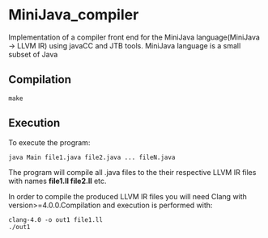 # MiniJava_compiler
Implementation of a compiler front end for the MiniJava language(MiniJava -> LLVM IR) using javaCC and JTB tools. MiniJava language is a small subset of Java

## Compilation
~~~
make
~~~

## Execution
To execute the program: 
~~~
java Main file1.java file2.java ... fileN.java
~~~
The program will compile all .java files to the their respective LLVM IR files with names **file1.ll file2.ll** etc.

In order to compile the produced LLVM IR files you will need Clang with version>=4.0.0.Compilation and execution is performed with:
~~~
clang-4.0 -o out1 file1.ll
./out1
~~~
